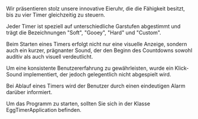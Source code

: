Wir präsentieren stolz unsere innovative Eieruhr, die die Fähigkeit besitzt, bis zu vier Timer gleichzeitig zu steuern. 

Jeder Timer ist speziell auf unterschiedliche Garstufen abgestimmt und trägt die Bezeichnungen "Soft", "Gooey", "Hard" und "Custom". 

Beim Starten eines Timers erfolgt nicht nur eine visuelle Anzeige, sondern auch ein kurzer, prägnanter Sound, der den Beginn des Countdowns sowohl auditiv als auch visuell verdeutlicht.

Um eine konsistente Benutzererfahrung zu gewährleisten, wurde ein Klick-Sound implementiert, der jedoch gelegentlich nicht abgespielt wird.

Bei Ablauf eines Timers wird der Benutzer durch einen eindeutigen Alarm darüber informiert. 

Um das Programm zu starten, sollten Sie sich in der Klasse EggTimerApplication befinden.
